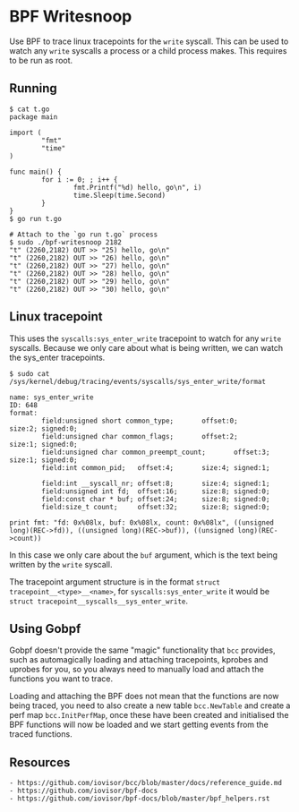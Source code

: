 # BPF Writesnoop

Use BPF to trace linux tracepoints for the `write` syscall. This can be used to
watch any `write` syscalls a process or a child process makes. This requires
to be run as root.

## Running

```
$ cat t.go
package main

import (
        "fmt"
        "time"
)

func main() {
        for i := 0; ; i++ {
                fmt.Printf("%d) hello, go\n", i)
                time.Sleep(time.Second)
        }
}
$ go run t.go

# Attach to the `go run t.go` process
$ sudo ./bpf-writesnoop 2182
"t" (2260,2182) OUT >> "25) hello, go\n"
"t" (2260,2182) OUT >> "26) hello, go\n"
"t" (2260,2182) OUT >> "27) hello, go\n"
"t" (2260,2182) OUT >> "28) hello, go\n"
"t" (2260,2182) OUT >> "29) hello, go\n"
"t" (2260,2182) OUT >> "30) hello, go\n"
```


## Linux tracepoint

This uses the `syscalls:sys_enter_write` tracepoint to watch for any `write` syscalls.
Because we only care about what is being written, we can watch the sys_enter tracepoints.

```
$ sudo cat /sys/kernel/debug/tracing/events/syscalls/sys_enter_write/format

name: sys_enter_write
ID: 648
format:
        field:unsigned short common_type;       offset:0;       size:2; signed:0;
        field:unsigned char common_flags;       offset:2;       size:1; signed:0;
        field:unsigned char common_preempt_count;       offset:3;       size:1; signed:0;
        field:int common_pid;   offset:4;       size:4; signed:1;

        field:int __syscall_nr; offset:8;       size:4; signed:1;
        field:unsigned int fd;  offset:16;      size:8; signed:0;
        field:const char * buf; offset:24;      size:8; signed:0;
        field:size_t count;     offset:32;      size:8; signed:0;

print fmt: "fd: 0x%08lx, buf: 0x%08lx, count: 0x%08lx", ((unsigned long)(REC->fd)), ((unsigned long)(REC->buf)), ((unsigned long)(REC->count))
```

In this case we only care about the `buf` argument, which is the text being written by
the `write` syscall.

The tracepoint argument structure is in the format `struct tracepoint__<type>__<name>`, for
`syscalls:sys_enter_write` it would be `struct tracepoint__syscalls__sys_enter_write`.

## Using Gobpf

Gobpf doesn't provide the same "magic" functionality that `bcc` provides, such as automagically
loading and attaching tracepoints, kprobes and uprobes for you, so you always need to manually
load and attach the functions you want to trace.

Loading and attaching the BPF does not mean that the functions are now being traced, you
need to also create a new table `bcc.NewTable` and create a perf map `bcc.InitPerfMap`,
once these have been created and initialised the BPF functions will now be loaded and
we start getting events from the traced functions.

## Resources

```
- https://github.com/iovisor/bcc/blob/master/docs/reference_guide.md
- https://github.com/iovisor/bpf-docs
- https://github.com/iovisor/bpf-docs/blob/master/bpf_helpers.rst
```
